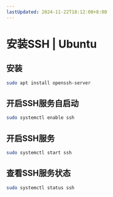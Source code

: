 ```yaml
---
lastUpdated: 2024-11-22T18:12:00+8:00
---
```


# 安装SSH | Ubuntu

## 安装

```bash
sudo apt install openssh-server
```

## 开启SSH服务自启动

```bash
sudo systemctl enable ssh
```

## 开启SSH服务

```bash
sudo systemctl start ssh
```

## 查看SSH服务状态

```bash
sudo systemctl status ssh
```
